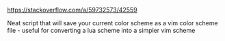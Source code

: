 https://stackoverflow.com/a/59732573/42559

Neat script that will save your current color scheme as a vim color scheme file - useful for converting a lua scheme into a simpler vim scheme